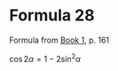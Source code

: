 # Formula 28

Formula from [Book 1](../../Buch1.md), p. 161

$\cos{2\alpha} = 1 - 2\sin^{2}{\alpha}$
